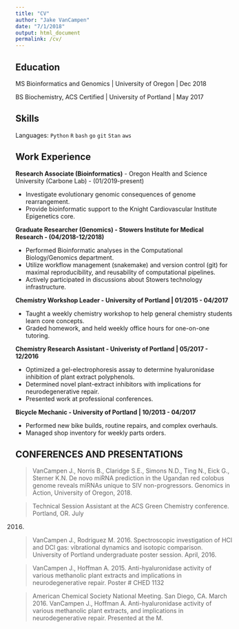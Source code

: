 ```yaml
---
title: "CV"
author: "Jake VanCampen"
date: "7/1/2018"
output: html_document
permalink: /cv/
---
```


## Education

MS Bioinformatics and Genomics | University of Oregon | Dec 2018

BS Biochemistry, ACS Certified | University of Portland | May 2017


## Skills

Languages: `Python` `R` `bash` `go` `git` `Stan` `aws` 


## Work Experience 

**Research Associate (Bioinformatics)** - Oregon Health and Science University (Carbone Lab) - (01/2019-present)

  - Investigate evolutionary genomic consequences of genome rearrangement.
  - Provide bioinformatic support to the Knight Cardiovascular Institute Epigenetics core. 

**Graduate Researcher (Genomics) - Stowers Institute for Medical Research - (04/2018-12/2018)**

  - Performed Bioinformatic analyses in the Computational Biology/Genomics department.
  - Utilize workflow management (snakemake) and version control (git) for maximal reproducibility, and reusability of computational pipelines. 
  - Actively participated in discussions about Stowers technology infrastructure.
  
**Chemistry Workshop Leader - University of Portland | 01/2015 - 04/2017**

  - Taught a weekly chemistry workshop to help general chemistry students learn core concepts.
  - Graded homework, and held weekly office hours for one-on-one tutoring.
  
**Chemistry Research Assistant - Univeristy of Portland | 05/2017 - 12/2016**

  - Optimized a gel-electrophoresis assay to determine hyaluronidase inhibition of plant extract polyphenols. 
  - Determined novel plant-extract inhibitors with implications for neurodegenerative repair.
  - Presented work at professional conferences.
  
**Bicycle Mechanic - University of Portland | 10/2013 - 04/2017**

  - Performed new bike builds, routine repairs, and complex overhauls.
  - Managed shop inventory for weekly parts orders.
  
## CONFERENCES AND PRESENTATIONS

> VanCampen J., Norris B., Claridge S.E., Simons N.D., Ting N., Eick G., Sterner K.N. De novo
miRNA prediction in the Ugandan red colobus genome reveals miRNAs unique to SIV
non-progressors. Genomics in Action, University of Oregon, 2018.

> Technical Session Assistant at the ACS Green Chemistry conference. Portland, OR. July
2016.

> VanCampen J., Rodriguez M. 2016. Spectroscopic investigation
of HCl and DCl gas: vibrational dynamics and isotopic comparison. University of Portland
undergraduate poster session. April, 2016.

> VanCampen J., Hoffman A. 2015. Anti-hyaluronidase activity of various methanolic plant
extracts and implications in neurodegenerative repair. Poster # CHED 1132

> American Chemical Society National Meeting. San Diego, CA. March 2016.
VanCampen J., Hoffman A. Anti-hyaluronidase activity of various methanolic plant
extracts, and implications in neurodegenerative repair. Presented at the M.
  



